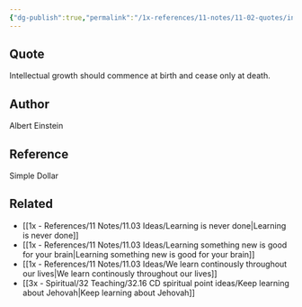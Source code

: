 ```yaml
---
{"dg-publish":true,"permalink":"/1x-references/11-notes/11-02-quotes/intellectual-growth-should-commence-at-birth-and-cease-only-at-death-albert-einstein/","title":"Intellectual growth should commence at birth and cease only at death - Albert Einstein","noteIcon":""}
---
```



## Quote
Intellectual growth should commence at birth and cease only at death.

## Author
Albert Einstein

## Reference
Simple Dollar

## Related
- [[1x - References/11 Notes/11.03 Ideas/Learning is never done\|Learning is never done]]
- [[1x - References/11 Notes/11.03 Ideas/Learning something new is good for your brain\|Learning something new is good for your brain]]
- [[1x - References/11 Notes/11.03 Ideas/We learn continously throughout our lives\|We learn continously throughout our lives]]
- [[3x - Spiritual/32 Teaching/32.16 CD spiritual point ideas/Keep learning about Jehovah\|Keep learning about Jehovah]]
